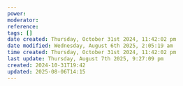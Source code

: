 ```yaml
---
power: 
moderator: 
reference: 
tags: []
date created: Thursday, October 31st 2024, 11:42:02 pm
date modified: Wednesday, August 6th 2025, 2:05:19 am
time created: Thursday, October 31st 2024, 11:42:02 pm
last update: Thursday, August 7th 2025, 9:27:09 pm
created: 2024-10-31T19:42
updated: 2025-08-06T14:15
---
```

